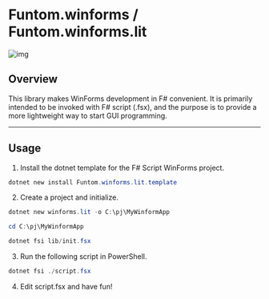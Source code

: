 # Funtom.winforms / Funtom.winforms.lit

![img]("assets/funtom.winforms.png")

## Overview

This library makes WinForms development in F# convenient.
It is primarily intended to be invoked with F# script (.fsx), and the purpose is to provide a more lightweight way to start GUI programming.

---
## Usage

1. Install the dotnet template for the F# Script WinForms project.

```powershell
dotnet new install Funtom.winforms.lit.template
```

2. Create a project and initialize.

```powershell
dotnet new winforms.lit -o C:\pj\MyWinformApp

cd C:\pj\MyWinformApp

dotnet fsi lib/init.fsx
```

3. Run the following script in PowerShell.

```powershell
dotnet fsi ./script.fsx
```

4. Edit script.fsx and have fun!
